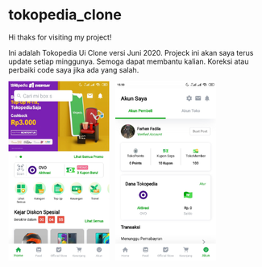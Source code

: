 # tokopedia_clone

Hi thaks for visiting my project!

Ini adalah Tokopedia Ui Clone versi Juni 2020. Projeck ini akan saya terus update setiap minggunya.
Semoga dapat membantu kalian. Koreksi atau perbaiki code saya jika ada yang salah.

<img src="image/home.jpg" width="200"> &nbsp;
<img src="image/akun.jpg" width="200">




